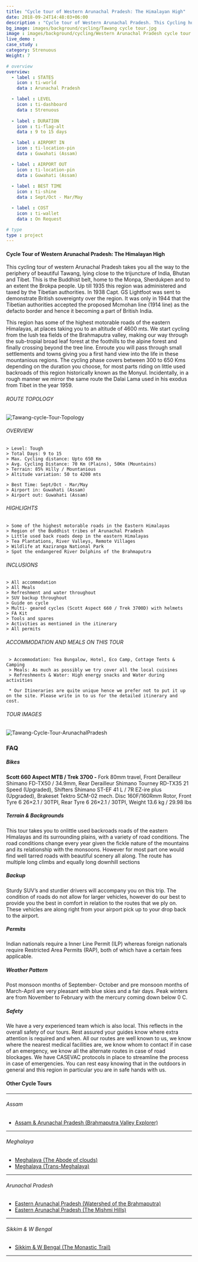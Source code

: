 ```yaml
---
title: "Cycle tour of Western Arunachal Pradesh: The Himalayan High"
date: 2018-09-24T14:48:03+06:00
description : "Cycle tour of Western Arunachal Pradesh. This Cycling holiday takes you riding along the Bhutan and Tibet borders of Arynachal Pradesh"
bg_image: images/background/cycling/Tawang cycle tour.jpg
image : images/background/cycling/Western Arunachal Pradesh cycle tour.jpg
live_demo : 
case_study : 
category: Strenuous
Weight: 7

# overview
overview:
  - label : STATES
    icon : ti-world
    data : Arunachal Pradesh 

  - label : LEVEL
    icon : ti-dashboard
    data : Strenuous
    
  - label : DURATION
    icon : ti-flag-alt
    data : 9 to 15 days

  - label : AIRPORT IN
    icon : ti-location-pin
    data : Guwahati (Assam)

  - label : AIRPORT OUT
    icon : ti-location-pin
    data : Guwahati (Assam)
    
  - label : BEST TIME
    icon : ti-shine
    data : Sept/Oct - Mar/May

  - label : COST
    icon : ti-wallet
    data : On Request

# type
type : project
---
```


#### Cycle Tour of Western Arunachal Pradesh: The Himalayan High

This cycling tour of western Arunachal Pradesh takes you all the way to the periphery of beautiful Tawang, lying close to the trijuncture of India, Bhutan and Tibet. This is  the Buddhist belt, home to the Monpa, Sherdukpen and to an extent the Brokpa people. Up till 1935 this region was administered and taxed by the Tibetian authorities. In 1938 Capt. GS Lightfoot was sent to demonstrate British sovereignty over the region. It was only in 1944 that the Tibetian authorities accepted the proposed Mcmohan line (1914 line) as the defacto border and hence it becoming a part of British India.

This region has some of the highest motorable roads of the eastern Himalayas, at places taking you to an altitude of 4600 mts. We start cycling from the lush tea fields of the Brahmaputra valley, making our way through the sub-tropial broad leaf forest at the foothills to the alpine forest and finally crossing beyond the tree line. Enroute you will pass through small settlements and towns giving you a first hand view into the life in these mountanious regions. The cycling phase covers between 300 to 650 Kms depending on the duration you choose, for most parts riding on little used backroads of this region historically known as the Monyul. Incidentally, in a rough manner we mirror the same route the Dalai Lama used in his exodus from Tibet in the year 1959. 



###### ROUTE TOPOLOGY

![Tawang-cycle-Tour-Topology](/images/project/tawang-topo.jpg)



###### OVERVIEW
```
> Level: Tough
> Total Days: 9 to 15
> Max. Cycling distance: Upto 650 Km
> Avg. Cycling Distance: 70 Km (Plains), 50Km (Mountains)
> Terrain: 85% Hilly / Mountanious
> Altitude variation: 50 to 4200 mts

> Best Time: Sept/Oct - Mar/May
> Airport in: Guwahati (Assam)
> Airport out: Guwahati (Assam)
```




###### HIGHLIGHTS
```
> Some of the highest motorable roads in the Eastern Himalayas
> Region of the Buddhist tribes of Arunachal Pradesh
> Little used back roads deep in the eastern Himalayas
> Tea Plantations, River Valleys, Remote Villages
> Wildlife at Kaziranga National Park
> Spot the endangered River Dolphins of the Brahmaputra
```

###### INCLUSIONS
```
> All accommodation
> All Meals
> Refreshment and water throughout
> SUV backup throughout
> Guide on cycle
> Multi- geared cycles (Scott Aspect 660 / Trek 3700D) with helmets
> FA Kit
> Tools and spares
> Activities as mentioned in the itinerary
> All permits
```

###### ACCOMMODATION AND MEALS ON THIS TOUR
```
 > Accommodation: Tea Bungalow, Hotel, Eco Camp, Cottage Tents & Camping
 > Meals: As much as possibly we try cover all the local cuisines
 > Refreshments & Water: High energy snacks and Water during activities
```
``` * Our Itineraries are quite unique hence we prefer not to put it up on the site. Please write in to us for the detailed itinerary and cost.```

###### TOUR IMAGES

![Tawang-Cycle-Tour-ArunachalPradesh](/images/background/cycling/tawang-cycle-tour-arunachal-pradesh.jpg)



### FAQ

##### Bikes

**Scott 660 Aspect MTB / Trek 3700 -**
Fork 80mm travel, Front Derailleur Shimano FD-TX50 / 34.9mm, Rear Derailleur Shimano Tourney RD-TX35 21 Speed (Upgraded), Shifters Shimano ST-EF 41 L / 7R EZ-ire plus (Upgraded), Brakeset Tektro SCM-02 mech. Disc 160F/160Rmm Rotor, Front Tyre 6 26×2.1 / 30TPI, Rear Tyre 6 26×2.1 / 30TPI, Weight 13.6 kg / 29.98 lbs

##### Terrain & Backgrounds

This tour takes you to onlittle used backroads roads of the eastern Himalayas and its surrounding plains, with a variety of road conditions. The road conditions change every year given the fickle nature of the mountains and its relationship with the monsoons. However for most part one would find well tarred roads with beautiful scenery all along. The route has multiple long climbs and equally long downhill sections

##### Backup
Sturdy SUV’s and sturdier drivers will accompany you on this trip. The condition of roads do not allow for larger vehicles, however do our best to provide you the best in comfort in relation to the routes that we ply on. These vehicles are along right from your airport pick up to your drop back to the airport.

##### Permits
Indian nationals require a Inner Line Permit (ILP) whereas foreign nationals require Restricted Area Permits (RAP), both of which have a certain fees applicable.

##### Weather Pattern
Post monsoon months of September- October and pre monsoon months of March-April are very pleasant with blue skies and a fair days. Peak winters are from November to February with the mercury coming down below 0 C.

##### Safety 
We have a very experienced team which is also local. This reflects in the overall safety of our tours. Rest assured your guides know where extra attention is required and when. All our routes are well known to us, we know where the nearest medical facilities are, we know whom to contact if in case of an emergency, we know all the alternate routes in case of road blockages. We have CASEVAC protocols in place to streamline the process in case of emergencies. You can rest easy knowing that in the outdoors in general and this region in particular you are in safe hands with us.

 
#### Other Cycle Tours
---

###### *Assam*

+ [Assam & Arunachal Pradesh (Brahmaputra Valley Explorer)](/cycling/cycle-tour-of-assam/) 

---

###### *Meghalaya*

+ [Meghalaya (The Abode of clouds)](/cycling/cycle-tour-of-meghalaya-the-abode-of-clouds/) 
+ [Meghalaya (Trans-Meghalaya)](/cycling/trans-meghalaya-cycle-tour/) 

---
###### *Arunachal Pradesh*

+ [Eastern Arunachal Pradesh (Watershed of the Brahmaputra)](/cycling/eastern-arunachal-pradesh-cycle-tour/)  
+ [Eastern Arunachal Pradesh (The Mishmi Hills)](/cycling/cycling-in-arunachal-pradesh/) 

---
###### *Sikkim & W Bengal*

+ [Sikkim & W Bengal (The Monastic Trail)](/cycling/cycle-tour-of-sikkim/)

---

